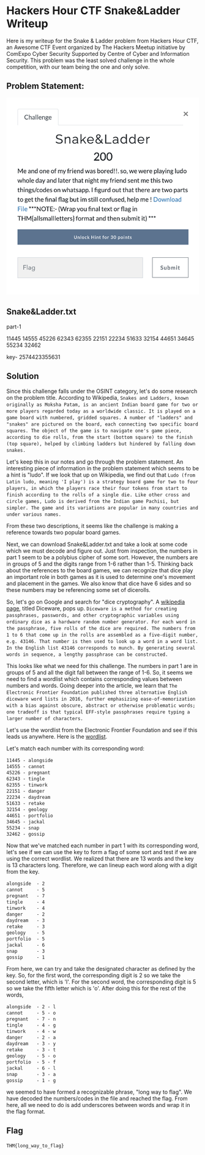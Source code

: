 # Hackers Hour CTF Snake&Ladder Writeup

Here is my writeup for the Snake & Ladder problem from Hackers Hour CTF, an Awesome CTF Event organized by The Hackers Meetup initiative by ComExpo Cyber Security Supported by Centre of Cyber and Information Security. This problem was the least solved challenge in the whole competition, with our team being the one and only solve.

## Problem Statement:
![](https://github.com/csn3rd/HackersHourCTFSnakeLadderWriteup/blob/master/Screen%20Shot%202020-09-29%20at%209.51.08%20AM.png)

## Snake&Ladder.txt
part-1 

11445 14555 45226 62343 62355 22151 22234 51633 32154 44651 34645 55234 32462

key-
2574423355631

## Solution
Since this challenge falls under the OSINT category, let's do some research on the problem title. According to Wikipedia,
```Snakes and Ladders, known originally as Moksha Patam, is an ancient Indian board game for two or more players regarded today as a worldwide classic. It is played on a game board with numbered, gridded squares. A number of "ladders" and "snakes" are pictured on the board, each connecting two specific board squares. The object of the game is to navigate one's game piece, according to die rolls, from the start (bottom square) to the finish (top square), helped by climbing ladders but hindered by falling down snakes.```

Let's keep this in our notes and go through the problem statement. An interesting piece of information in the problem statement which seems to be a hint is "ludo". If we look that up on Wikipedia, we find out that
```Ludo (from Latin ludo, meaning 'I play') is a strategy board game for two to four players, in which the players race their four tokens from start to finish according to the rolls of a single die. Like other cross and circle games, Ludo is derived from the Indian game Pachisi, but simpler. The game and its variations are popular in many countries and under various names.```

From these two descriptions, it seems like the challenge is making a reference towards two popular board games.

Next, we can download Snake&Ladder.txt and take a look at some code which we must decode and figure out. Just from inspection, the numbers in part 1 seem to be a polybius cipher of some sort. However, the numbers are in groups of 5 and the digits range from 1-6 rather than 1-5. Thinking back about the references to the board games, we can recognize that dice play an important role in both games as it is used to determine one's movement and placement in the games. We also know that dice have 6 sides and so these numbers may be referencing some set of dicerolls.

So, let's go on Google and search for "dice cryptography". A [wikipedia page](https://en.wikipedia.org/wiki/Diceware), titled Diceware, pops up.
```Diceware is a method for creating passphrases, passwords, and other cryptographic variables using ordinary dice as a hardware random number generator. For each word in the passphrase, five rolls of the dice are required. The numbers from 1 to 6 that come up in the rolls are assembled as a five-digit number, e.g. 43146. That number is then used to look up a word in a word list. In the English list 43146 corresponds to munch. By generating several words in sequence, a lengthy passphrase can be constructed.```

This looks like what we need for this challenge. The numbers in part 1 are in groups of 5 and all the digit fall between the range of 1-6. So, it seems we need to find a wordlist which contains corresponding values between numbers and words. Going deeper into the article, we learn that 
```The Electronic Frontier Foundation published three alternative English diceware word lists in 2016, further emphasizing ease-of-memorization with a bias against obscure, abstract or otherwise problematic words; one tradeoff is that typical EFF-style passphrases require typing a larger number of characters.```

Let's use the wordlist from the Electronic Frontier Foundation and see if this leads us anywhere. Here is the [wordlist](https://www.eff.org/files/2016/07/18/eff_large_wordlist.txt).

Let's match each number with its corresponding word:
```
11445 - alongside
14555 - cannot
45226 - pregnant
62343 - tingle
62355 - tinwork
22151 - danger
22234 - daydream
51633 - retake
32154 - geology
44651 - portfolio
34645 - jackal
55234 - snap
32462 - gossip
```

Now that we've matched each number in part 1 with its corresponding word, let's see if we can use the key to form a flag of some sort and test if we are using the correct wordlist. We realized that there are 13 words and the key is 13 characters long. Therefore, we can lineup each word along with a digit from the key.

```
alongside  - 2
cannot     - 5
pregnant   - 7
tingle     - 4
tinwork    - 4
danger     - 2
daydream   - 3
retake     - 3
geology    - 5
portfolio  - 5
jackal     - 6
snap       - 3
gossip     - 1
```

From here, we can try and take the designated character as defined by the key. So, for the first word, the corresponding digit is 2 so we take the second letter, which is 'l'. For the second word, the corresponding digit is 5 so we take the fifth letter which is 'o'. After doing this for the rest of the words,
```
alongside  - 2 - l
cannot     - 5 - o
pregnant   - 7 - n
tingle     - 4 - g
tinwork    - 4 - w
danger     - 2 - a
daydream   - 3 - y
retake     - 3 - t
geology    - 5 - o
portfolio  - 5 - f
jackal     - 6 - l
snap       - 3 - a
gossip     - 1 - g
```
we seemed to have formed a recognizable phrase, "long way to flag". We have decoded the numbers/codes in the file and reached the flag. From here, all we need to do is add underscores between words and wrap it in the flag format. 

## Flag

`THM{long_way_to_flag}`
